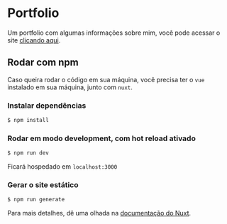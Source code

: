 # Portfolio

Um portfolio com algumas informações sobre mim, você pode acessar o site [clicando aqui](https://lukehxh.github.io/portfolio).

## Rodar com npm

Caso queira rodar o código em sua máquina, você precisa ter o `vue` instalado em sua máquina, junto com `nuxt`.

### Instalar dependências

``` bash
$ npm install
```

### Rodar em modo development, com hot reload ativado
``` bash
$ npm run dev
```
Ficará hospedado em `localhost:3000`

### Gerar o site estático
``` bash
$ npm run generate
```

Para mais detalhes, dê uma olhada na [documentação do Nuxt](https://nuxtjs.org).
